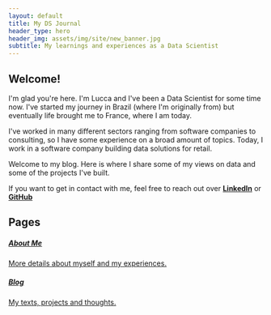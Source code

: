```yaml
---
layout: default
title: My DS Journal
header_type: hero
header_img: assets/img/site/new_banner.jpg
subtitle: My learnings and experiences as a Data Scientist
---
```


## Welcome!

I'm glad you're here. I'm Lucca and I've been a Data Scientist for some time now. I've started my journey in Brazil (where I'm originally from) but eventually life brought me to France, where I am today.  

I've worked in many different sectors ranging from software companies to consulting, so I have some experience on a broad amount of topics. Today, I work in a software company building data solutions for retail.  

Welcome to my blog. Here is where I share some of my views on data and some of the projects I've built.  

If you want to get in contact with me, feel free to reach out over [**LinkedIn**](https://linkedin.com/in/luccabgomes) or [**GitHub**](https://github.com/bglucca)

## Pages

<div class="card-deck">

<div class="card">
<a href='/aboutme/'>
<div class="card-body">
<h5 class="card-title">About Me</h5>
    <p class="card-text">More details about myself and my experiences.</p>
</div>
</a>
</div>

<div class="card">
<a href='/blog/'>
<div class="card-body">
<h5 class="card-title">Blog</h5>
    <p class="card-text">My texts, projects and thoughts.</p>
</div>
</a>
</div>
</div>